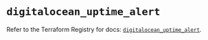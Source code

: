 # `digitalocean_uptime_alert`

Refer to the Terraform Registry for docs: [`digitalocean_uptime_alert`](https://registry.terraform.io/providers/digitalocean/digitalocean/2.65.0/docs/resources/uptime_alert).
